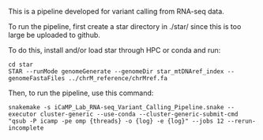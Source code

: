 This is a pipeline developed for variant calling from RNA-seq data.

To run the pipeline, first create a star directory in ./star/ since this is too large be uploaded to github.

To do this, install and/or load star through HPC or conda and run:

```shell
cd star
STAR --runMode genomeGenerate --genomeDir star_mtDNAref_index --genomeFastaFiles ../chrM_reference/chrMref.fa
```

Then, to run the pipeline, use this command:

```shell
snakemake -s iCaMP_Lab_RNA-seq_Variant_Calling_Pipeline.snake --executor cluster-generic --use-conda --cluster-generic-submit-cmd "qsub -P icamp -pe omp {threads} -o {log} -e {log}" --jobs 12 --rerun-incomplete
```